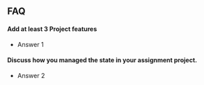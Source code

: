 
## FAQ

#### Add at least 3 Project features

- Answer 1

#### Discuss how you managed the state in your assignment project.

- Answer 2

